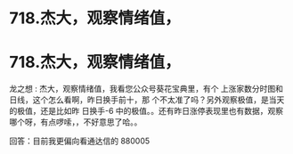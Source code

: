 # 718.杰大，观察情绪值，

# 718.杰大，观察情绪值，

龙之想 : 杰大，观察情绪值，我看您公众号葵花宝典里，有个 上涨家数分时图和日线，这个怎么看啊，昨日换手前十，那 个不太准了吗？另外观察极值，是当天的极值，还是比如昨 日换手-6 中的极值。。还有昨日涨停表现里也有数据，观察 哪个呀，有点啰嗦，，不好意思了哈。。

回答：目前我更偏向看通达信的 880005